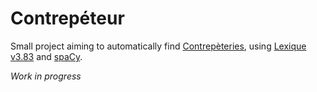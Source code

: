 # Contrepéteur

Small project aiming to automatically find [Contrepèteries](https://fr.wikipedia.org/wiki/Contrep%C3%A8terie), using [Lexique v3.83](http://www.lexique.org/) and [spaCy](https://spacy.io/). 

*Work in progress*
